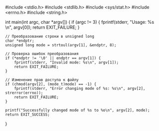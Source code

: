 #include <stdio.h>
#include <stdlib.h>
#include <sys/stat.h>
#include <errno.h>
#include <string.h>

int main(int argc, char *argv[]) {
    if (argc != 3) {
        fprintf(stderr, "Usage: %s <number> <file>\n", argv[0]);
        return EXIT_FAILURE;
    }

    // Преобразование строки в unsigned long
    char *endptr;
    unsigned long mode = strtoul(argv[1], &endptr, 8);

    // Проверка ошибок преобразования
    if (*endptr != '\0' || endptr == argv[1]) {
        fprintf(stderr, "Invalid mode: %s\n", argv[1]);
        return EXIT_FAILURE;
    }

    // Изменение прав доступа к файлу
    if (chmod(argv[2], (mode_t)mode) == -1) {
        fprintf(stderr, "Error changing mode of %s: %s\n", argv[2], strerror(errno));
        return EXIT_FAILURE;
    }

    printf("Successfully changed mode of %s to %o\n", argv[2], mode);
    return EXIT_SUCCESS;
}
